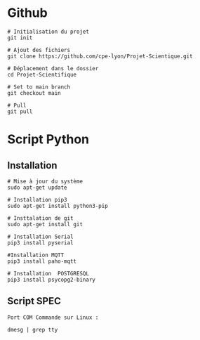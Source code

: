 # Github 
    # Initialisation du projet
    git init 

    # Ajout des fichiers
    git clone https://github.com/cpe-lyon/Projet-Scientique.git

    # Déplacement dans le dossier
    cd Projet-Scientifique

    # Set to main branch
    git checkout main 

    # Pull
    git pull


# Script Python 

## Installation

    # Mise à jour du système
    sudo apt-get update

    # Installation pip3
    sudo apt-get install python3-pip

    # Insttalation de git 
    sudo apt-get install git

    # Installation Serial
    pip3 install pyserial

    #Installation MQTT
    pip3 install paho-mqtt

    # Installation  POSTGRESQL
    pip3 install psycopg2-binary

## Script SPEC

    Port COM Commande sur Linux : 

    dmesg | grep tty 


